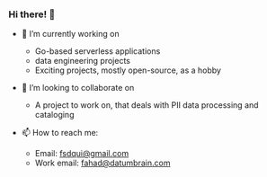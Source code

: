 ### Hi there! 👋

- 🔭 I’m currently working on 
  - Go-based serverless applications
  - data engineering projects
  - Exciting projects, mostly open-source, as a hobby

- 👯 I’m looking to collaborate on
  - A project to work on, that deals with PII data processing and cataloging
  
- 📫 How to reach me:
  - Email: fsdqui@gmail.com
  - Work email: fahad@datumbrain.com
